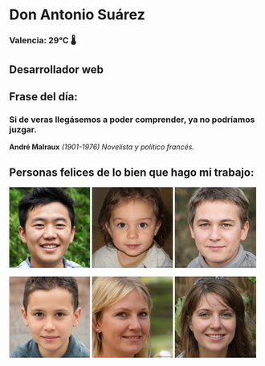 # Don Antonio Suárez
### Valencia:  29°C 🌡️
## Desarrollador web
## Frase del día:
<!-- START QUOTE -->
### Si de veras llegásemos a poder comprender, ya no podríamos juzgar.
**André Malraux** *(1901-1976) Novelista y político francés.*
<!-- END QUOTE -->






## Personas felices de lo bien que hago mi trabajo:

<p float="left">
  <img src="src/image_0.png" width="32%" />
  <img src="src/image_1.png" width="32%" /> 
  <img src="src/image_2.png" width="32%" />
</p>
<p float="left">
  <img src="src/image_3.png" width="32%" />
  <img src="src/image_4.png" width="32%" /> 
  <img src="src/image_5.png" width="32%" />
</p>